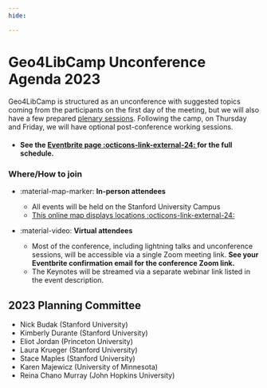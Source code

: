 ```yaml
---
hide:

---
```


# Geo4LibCamp Unconference Agenda 2023

Geo4LibCamp is structured as an unconference with suggested topics coming from the participants on the first day of the meeting, but we will also have a few prepared [plenary sessions](sessions.md). Following the camp, on Thursday and Friday, we will have optional post-conference working sessions.

<div class="grid cards" markdown>

- #### See the [Eventbrite page :octicons-link-external-24:  ](https://www.eventbrite.com/e/geo4libcamp-2023-tickets-643151833447?aff=oddtdtcreator) for the full schedule.

</div>


### Where/How to join

<div class="grid cards" markdown>

- :material-map-marker: **In-person attendees** 

    - All events will be held on the Stanford University Campus
    - [This online map displays locations :octicons-link-external-24:](https://felt.com/map/Geo4LibCamp-2023-lFwiBlkYSgeffJ8uwxryEA?loc=37.433323,-122.170171,16.02z&share=1)

- :material-video: **Virtual attendees**

    - Most of the conference, including lightning talks and unconference sessions, will be accessible via a single Zoom meeting link. **See your Eventbrite confirmation email for the conference Zoom link.** 
    - The Keynotes will be streamed via a separate webinar link listed in the event description.

</div>



## 2023 Planning Committee

* Nick Budak (Stanford University)
* Kimberly Durante (Stanford University)
* Eliot Jordan (Princeton University)
* Laura Krueger (Stanford University)
* Stace Maples (Stanford University)
* Karen Majewicz (University of Minnesota)
* Reina Chano Murray (John Hopkins University)






